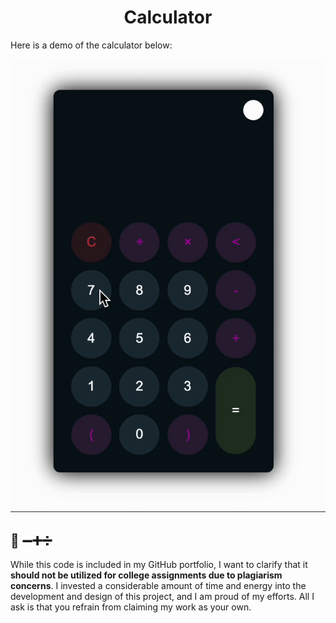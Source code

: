 ## <h1 align="center"><a>Calculator</a></h>
<p>Here is a demo of the calculator below:</p>

![demo](https://github.com/sebastianf-8114/calculator/blob/main/calculator.gif?raw=true)


## 🚨 ➖➕➗

<p>While this code is included in my GitHub portfolio, I want to clarify that it <b>should not be utilized for college assignments due to plagiarism concerns</b>. I invested a considerable amount of time and energy into the development and design of this project, and I am proud of my efforts. All I ask is that you refrain from claiming my work as your own.</p>
